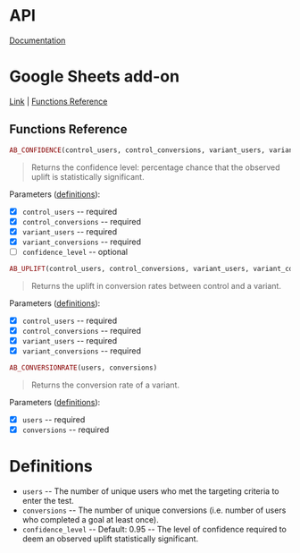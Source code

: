 # API
[Documentation](https://statsmachina.docs.apiary.io/)

# Google Sheets add-on
[Link](https://chrome.google.com/webstore/detail/stats-machina/obkacnpchmodnejaeaedjmleaphfojbi?utm_source=permalink) | [Functions Reference](#functions-reference)

## Functions Reference

```ruby
AB_CONFIDENCE(control_users, control_conversions, variant_users, variant_conversions, confidence_level)
```

> Returns the confidence level: percentage chance that the observed uplift is statistically significant.

Parameters ([definitions](#definitions)):
- [x] `control_users` -- required
- [x] `control_conversions` -- required
- [x] `variant_users` -- required
- [x] `variant_conversions` -- required
- [ ] `confidence_level` -- optional

```ruby
AB_UPLIFT(control_users, control_conversions, variant_users, variant_conversions)
```

> Returns the uplift in conversion rates between control and a variant.

Parameters ([definitions](#definitions)):
- [x] `control_users` -- required
- [x] `control_conversions` -- required
- [x] `variant_users` -- required
- [x] `variant_conversions` -- required

```ruby
AB_CONVERSIONRATE(users, conversions)
```

> Returns the conversion rate of a variant.

Parameters ([definitions](#definitions)):
- [x] `users` -- required
- [x] `conversions` -- required

# Definitions

- `users` -- The number of unique users who met the targeting criteria to enter the test.
- `conversions` -- The number of unique conversions (i.e. number of users who completed a goal at least once).
- `confidence_level` -- Default: 0.95 -- The level of confidence required to deem an observed uplift statistically significant.